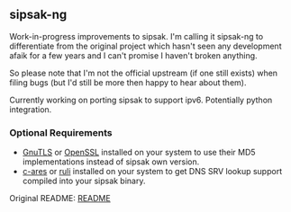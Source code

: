 ## sipsak-ng

Work-in-progress improvements to sipsak. I'm calling it sipsak-ng
to differentiate from the original project which hasn't seen any
development afaik for a few years and I can't promise I haven't broken
anything.

So please note that I'm not the official upstream (if one still exists)
when filing bugs (but I'd still be more then happy to hear about them).

Currently working on porting sipsak to support ipv6. Potentially python
integration.

### Optional Requirements

- [GnuTLS][1] or [OpenSSL][2] installed on your system to use their MD5
  implementations instead of sipsak own version.
- [c-ares][3] or [ruli][4] installed on your system to get DNS SRV
  lookup support compiled into your sipsak binary.

Original README: [README](README)

  [1]: http://www.gnutls.org
  [2]: http://www.openssl.org/
  [3]: http://daniel.haxx.se/projects/c-ares/
  [4]: http://www.nongnu.org/ruli/
